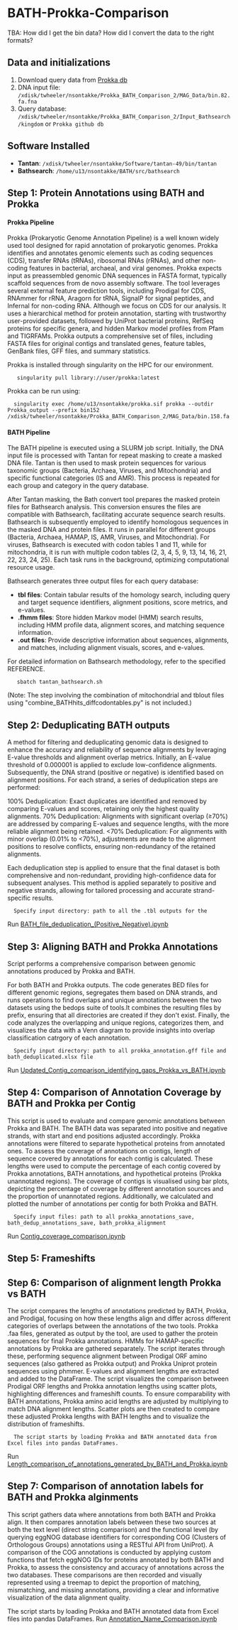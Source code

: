 # BATH-Prokka-Comparison

TBA: How did I get the bin data? How did I convert the data to the right formats?


## Data and initializations

1. Download query data from [Prokka db](https://github.com/tseemann/prokka/tree/master/db)
2. DNA input file: `/xdisk/twheeler/nsontakke/Prokka_BATH_Comparison_2/MAG_Data/bin.82.fa.fna`
3. Query database: `/xdisk/twheeler/nsontakke/Prokka_BATH_Comparison_2/Input_Bathsearch/kingdom` or `Prokka github db`

## Software Installed

- **Tantan**: `/xdisk/twheeler/nsontakke/Software/tantan-49/bin/tantan`
- **Bathsearch**: `/home/u13/nsontakke/BATH/src/bathsearch`

## Step 1: Protein Annotations using BATH and Prokka

#### Prokka Pipeline

Prokka (Prokaryotic Genome Annotation Pipeline) is a well known widely used tool designed for rapid annotation of prokaryotic genomes. Prokka identifies and annotates genomic elements such as coding sequences (CDS), transfer RNAs (tRNAs), ribosomal RNAs (rRNAs), and other non-coding features in bacterial, archaeal, and viral genomes. Prokka expects input as preassembled genomic DNA sequences in FASTA format, typically scaffold sequences from de novo assembly software. The tool leverages several external feature prediction tools, including Prodigal for CDS, RNAmmer for rRNA, Aragorn for tRNA, SignalP for signal peptides, and Infernal for non-coding RNA. Although we focus on CDS for our analysis. It uses a hierarchical method for protein annotation, starting with trustworthy user-provided datasets, followed by UniProt bacterial proteins, RefSeq proteins for specific genera, and hidden Markov model profiles from Pfam and TIGRFAMs. Prokka outputs a comprehensive set of files, including FASTA files for original contigs and translated genes, feature tables, GenBank files, GFF files, and summary statistics. 

Prokka is installed through singularity on the HPC for our environment. 

       singularity pull library://user/prokka:latest

Prokka can be run using: 

      singularity exec /home/u13/nsontakke/prokka.sif prokka --outdir Prokka_output --prefix bin152 /xdisk/twheeler/nsontakke/Prokka_BATH_Comparison_2/MAG_Data/bin.158.fa


#### BATH Pipeline

The BATH pipeline is executed using a SLURM job script. Initially, the DNA input file is processed with Tantan for repeat masking to create a masked DNA file. Tantan is then used to mask protein sequences for various taxonomic groups (Bacteria, Archaea, Viruses, and Mitochondria) and specific functional categories (IS and AMR). This process is repeated for each group and category in the query database.

After Tantan masking, the Bath convert tool prepares the masked protein files for Bathsearch analysis. This conversion ensures the files are compatible with Bathsearch, facilitating accurate sequence search results. Bathsearch is subsequently employed to identify homologous sequences in the masked DNA and protein files. It runs in parallel for different groups (Bacteria, Archaea, HAMAP, IS, AMR, Viruses, and Mitochondria). For viruses, Bathsearch is executed with codon tables 1 and 11, while for mitochondria, it is run with multiple codon tables (2, 3, 4, 5, 9, 13, 14, 16, 21, 22, 23, 24, 25). Each task runs in the background, optimizing computational resource usage.

Bathsearch generates three output files for each query database:
- **tbl files**: Contain tabular results of the homology search, including query and target sequence identifiers, alignment positions, score metrics, and e-values.
- **.fhmm files**: Store hidden Markov model (HMM) search results, including HMM profile data, alignment scores, and matching sequence information.
- **.out files**: Provide descriptive information about sequences, alignments, and matches, including alignment visuals, scores, and e-values.

For detailed information on Bathsearch methodology, refer to the specified REFERENCE.

       sbatch tantan_bathsearch.sh 

(Note: The step involving the combination of mitochondrial and tblout files using "combine_BATHhits_diffcodontables.py" is not included.)

## Step 2: Deduplicating BATH outputs

A method for filtering and deduplicating genomic data is designed to enhance the accuracy and reliability of sequence alignments by leveraging E-value thresholds and alignment overlap metrics. Initially, an E-value threshold of 0.000001 is applied to exclude low-confidence alignments. Subsequently, the DNA strand (positive or negative) is identified based on alignment positions. For each strand, a series of deduplication steps are performed:

100% Deduplication: Exact duplicates are identified and removed by comparing E-values and scores, retaining only the highest quality alignments.
70% Deduplication: Alignments with significant overlap (≥70%) are addressed by comparing E-values and sequence lengths, with the more reliable alignment being retained.
<70% Deduplication: For alignments with minor overlap (0.01% to <70%), adjustments are made to the alignment positions to resolve conflicts, ensuring non-redundancy of the retained alignments.

Each deduplication step is applied to ensure that the final dataset is both comprehensive and non-redundant, providing high-confidence data for subsequent analyses. This method is applied separately to positive and negative strands, allowing for tailored processing and accurate strand-specific results.

      Specify input directory: path to all the .tbl outputs for the 
Run [BATH_file_deduplication_(Positive_Negative).ipynb](https://github.com/NehaSontakk/BATH-Prokka-Comparison/blob/main/BATH_file_deduplication_(Positive_Negative).ipynb)

## Step 3: Aligning BATH and Prokka Annotations

Script performs a comprehensive comparison between genomic annotations produced by Prokka and BATH. 

For both BATH and Prokka outputs. The code generates BED files for different genomic regions, segregates them based on DNA strands, and runs operations to find overlaps and unique annotations between the two datasets using the bedops suite of tools.It combines the resulting files by prefix, ensuring that all directories are created if they don't exist. Finally, the code analyzes the overlapping and unique regions, categorizes them, and visualizes the data with a Venn diagram to provide insights into overlap classification catrgory of each annotation.

      Specify input directory: path to all prokka_annotation.gff file and bath_deduplicated.xlsx file 
Run [Updated_Contig_comparison_identifying_gaps_Prokka_vs_BATH.ipynb](https://github.com/NehaSontakk/BATH-Prokka-Comparison/blob/main/Updated_Contig_comparison_identifying_gaps_Prokka_vs_BATH.ipynb)

## Step 4: Comparison of Annotation Coverage by BATH and Prokka per Contig

This script is used to evaluate and compare genomic annotations between Prokka and BATH. The BATH data was separated into positive and negative strands, with start and end positions adjusted accordingly. Prokka annotations were filtered to separate hypothetical proteins from annotated ones. To assess the coverage of annotations on contigs, length of sequence covered by annotations for each contig is calculated. These lengths were used to compute the percentage of each contig covered by Prokka annotations, BATH annotations, and hypothetical proteins (Prokka unannotated regions). The coverage of contigs is visualised using bar plots, depicting the percentage of coverage by different annotation sources and the proportion of unannotated regions. Additionally, we calculated and plotted the number of annotations per contig for both Prokka and BATH.

      Specify input files: path to all prokka_annotations_save, bath_dedup_annotations_save, bath_prokka_alignment
Run [Contig_coverage_comparison.ipynb](https://github.com/NehaSontakk/BATH-Prokka-Comparison/blob/main/Contig_coverage_comparison.ipynb)

## Step 5: Frameshifts

## Step 6: Comparison of alignment length Prokka vs BATH

The script compares the lengths of annotations predicted by BATH, Prokka, and Prodigal, focusing on how these lengths align and differ across different categories of overlaps between the annotations of the two tools. Prokka .faa files, generated as output by the tool, are used to gather the protein sequences for final Prokka annotations. HMMs for HAMAP-specific annotations by Prokka are gathered separately. The script iterates through these, performing sequence alignment between Prodigal ORF amino sequences (also gathered as Prokka output) and Prokka Uniprot protein sequences using phmmer. E-values and alignment lengths are extracted and added to the DataFrame. The script visualizes the comparison between Prodigal ORF lengths and Prokka annotation lengths using scatter plots, highlighting differences and frameshift counts. To ensure comparability with BATH annotations, Prokka amino acid lengths are adjusted by multiplying to match DNA alignment lengths. Scatter plots are then created to compare these adjusted Prokka lengths with BATH lengths and to visualize the distribution of frameshifts.

      The script starts by loading Prokka and BATH annotated data from Excel files into pandas DataFrames. 
Run [Length_comparison_of_annotations_generated_by_BATH_and_Prokka.ipynb](https://github.com/NehaSontakk/BATH-Prokka-Comparison/blob/main/Length_comparison_of_annotations_generated_by_BATH_and_Prokka.ipynb)

## Step 7: Comparison of annotation labels for BATH and Prokka alginments 

This script gathers data where annotations from both BATH and Prokka align. It then compares annotation labels between these two sources at both the text level (direct string comparison) and the functional level (by querying eggNOG database identifiers for corresponding COG (Clusters of Orthologous Groups) annotations using a RESTful API from UniProt).
A comparison of the COG annotations is conducted by applying custom functions that fetch eggNOG IDs for proteins annotated by both BATH and Prokka, to assess the consistency and accuracy of annotations across the two databases. These comparisons are then recorded and visually represented using a treemap to depict the proportion of matching, mismatching, and missing annotations, providing a clear and informative visualization of the data alignment quality.

The script starts by loading Prokka and BATH annotated data from Excel files into pandas DataFrames. 
Run [Annotation_Name_Comparison.ipynb](https://github.com/NehaSontakk/BATH-Prokka-Comparison/blob/main/Annotation_Name_Comparison.ipynb)
